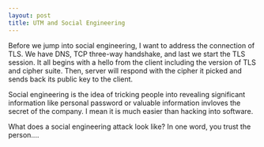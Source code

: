 ```yaml
---
layout: post
title: UTM and Social Engineering
---
```


Before we jump into social engineering, I want to address the connection of TLS.
We have DNS, TCP three-way handshake, and last we start the TLS session. It all begins with a hello from the client including the version of TLS and cipher suite. Then, server will respond with the cipher it picked and sends back its public key to the client. 

Social engineering is the idea of tricking people into revealing significant information like personal password or valuable information invloves the secret of the company. I mean it is much easier than hacking into software.

What does a social engineering attack look like? In one word, you trust the person....



